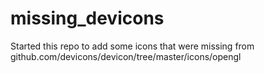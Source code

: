 # missing_devicons
Started this repo to add some icons that were missing from github.com/devicons/devicon/tree/master/icons/opengl
